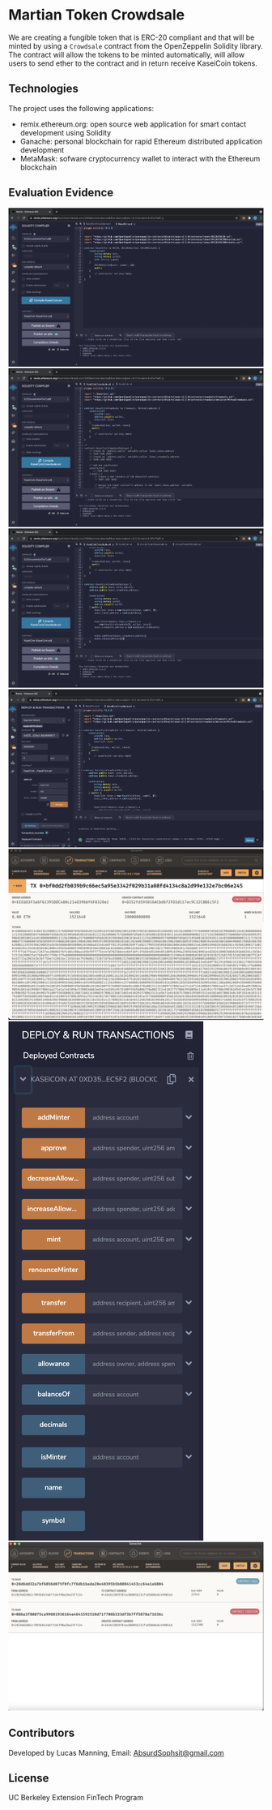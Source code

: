 # Martian Token Crowdsale

We are creating a fungible token that is ERC-20 compliant and that will be minted by using a `Crowdsale` contract from the OpenZeppelin Solidity library. The contract will allow the tokens to be minted automatically, will allow users to send ether to the contract and in return receive KaseiCoin tokens. 

## Technologies

The project uses the following applications:
* remix.ethereum.org: open source web application for smart contact development using Solidity
* Ganache: personal blockchain for rapid Ethereum distributed application development
* MetaMask: sofware cryptocurrency wallet to interact with the Ethereum blockchain

## Evaluation Evidence

![Compiled KaseiCoin Contract](Compiled_KaseiCoin.png)
![Compiled KaseiCoinCrowdSale Contract](Compiled_KaseiCoinCrowdSale.png)
![CompiledKaseiCoinDeploymentCrowdSaleContact](Compiled_KaseiCoinDeployedCrowdsale.png)
![Initial Deployment: Remix](Initial_Deploy_Remix.png)
![Initial Deployment: Ganache ](Initial_Deploy_Ganache.png)
![Contract Menu](Initial_Deploy_Contract_Menu.png)
![Transfer_Confirmation](Transfer_Confirmation.png)


## Contributors

Developed by Lucas Manning, Email: AbsurdSophsit@gmail.com

## License

UC Berkeley Extension FinTech Program

